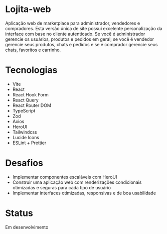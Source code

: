 # Lojita-web
Aplicação web de marketplace para administrador, vendedores e compradores. Esta versão única de site possui excelente personalização da interface com base no cliente autenticado. Se você é administrador gerencie os usuários, produtos e pedidos em geral; se você é vendedor gerencie seus produtos, chats e pedidos e se é comprador gerencie seus chats, favoritos e carrinho.

# Tecnologias
- Vite
- React
- React Hook Form
- React Query
- React Router DOM
- TypeScript
- Zod
- Axios
- HeroUI
- Tailwindcss
- Lucide Icons
- ESLint + Prettier

# Desafios
- Implementar componentes escaláveis com HeroUI
- Construir uma aplicação web com renderizações condicionais otimizadas e seguras para cada tipo de usuário
- Implementar interfaces otimizadas, responsivas e de boa usabilidade

# Status
Em desenvolvimento

